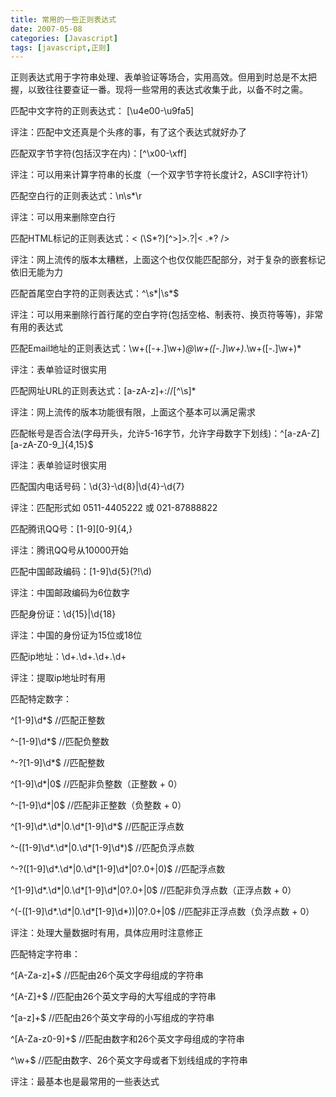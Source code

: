```yaml
---
title: 常用的一些正则表达式
date: 2007-05-08
categories: [Javascript]
tags: [javascript,正则]
---
```


正则表达式用于字符串处理、表单验证等场合，实用高效。但用到时总是不太把握，以致往往要查证一番。现将一些常用的表达式收集于此，以备不时之需。
<!--more-->
匹配中文字符的正则表达式： [\u4e00-\u9fa5]

评注：匹配中文还真是个头疼的事，有了这个表达式就好办了

匹配双字节字符(包括汉字在内)：[^\x00-\xff]

评注：可以用来计算字符串的长度（一个双字节字符长度计2，ASCII字符计1）

匹配空白行的正则表达式：\n\s*\r

评注：可以用来删除空白行

匹配HTML标记的正则表达式：< (\S*?)[^>]*>.*?|< .*? />

评注：网上流传的版本太糟糕，上面这个也仅仅能匹配部分，对于复杂的嵌套标记依旧无能为力

匹配首尾空白字符的正则表达式：^\s*|\s*$

评注：可以用来删除行首行尾的空白字符(包括空格、制表符、换页符等等)，非常有用的表达式

匹配Email地址的正则表达式：\w+([-+.]\w+)*@\w+([-.]\w+)*\.\w+([-.]\w+)*

评注：表单验证时很实用

匹配网址URL的正则表达式：[a-zA-z]+://[^\s]*

评注：网上流传的版本功能很有限，上面这个基本可以满足需求

匹配帐号是否合法(字母开头，允许5-16字节，允许字母数字下划线)：^[a-zA-Z][a-zA-Z0-9_]{4,15}$

评注：表单验证时很实用

匹配国内电话号码：\d{3}-\d{8}|\d{4}-\d{7}

评注：匹配形式如 0511-4405222 或 021-87888822

匹配腾讯QQ号：[1-9][0-9]{4,}

评注：腾讯QQ号从10000开始

匹配中国邮政编码：[1-9]\d{5}(?!\d)

评注：中国邮政编码为6位数字

匹配身份证：\d{15}|\d{18}

评注：中国的身份证为15位或18位

匹配ip地址：\d+\.\d+\.\d+\.\d+

评注：提取ip地址时有用

匹配特定数字：

^[1-9]\d*$ //匹配正整数

^-[1-9]\d*$ //匹配负整数

^-?[1-9]\d*$ //匹配整数

^[1-9]\d*|0$ //匹配非负整数（正整数 + 0）

^-[1-9]\d*|0$ //匹配非正整数（负整数 + 0）

^[1-9]\d*\.\d*|0\.\d*[1-9]\d*$ //匹配正浮点数

^-([1-9]\d*\.\d*|0\.\d*[1-9]\d*)$ //匹配负浮点数

^-?([1-9]\d*\.\d*|0\.\d*[1-9]\d*|0?\.0+|0)$ //匹配浮点数

^[1-9]\d*\.\d*|0\.\d*[1-9]\d*|0?\.0+|0$ //匹配非负浮点数（正浮点数 + 0）

^(-([1-9]\d*\.\d*|0\.\d*[1-9]\d*))|0?\.0+|0$ //匹配非正浮点数（负浮点数 + 0）

评注：处理大量数据时有用，具体应用时注意修正

匹配特定字符串：

^[A-Za-z]+$ //匹配由26个英文字母组成的字符串

^[A-Z]+$ //匹配由26个英文字母的大写组成的字符串

^[a-z]+$ //匹配由26个英文字母的小写组成的字符串

^[A-Za-z0-9]+$ //匹配由数字和26个英文字母组成的字符串

^\w+$ //匹配由数字、26个英文字母或者下划线组成的字符串

评注：最基本也是最常用的一些表达式

